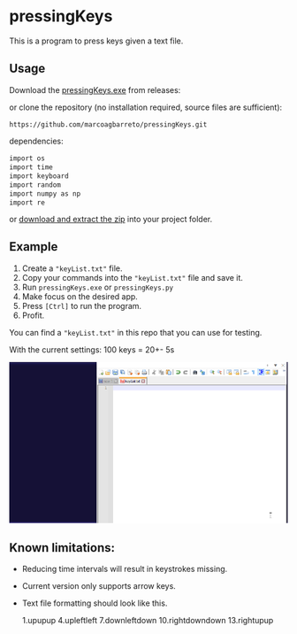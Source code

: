 # pressingKeys
This is a program to press keys given a text file.

## Usage 
Download the [pressingKeys.exe](https://github.com/marcoagbarreto/pressingKeys/releases/download/v0.1.0/pressingKeys.exe) from releases:

or clone the repository (no installation required, source files are sufficient):
        
    https://github.com/marcoagbarreto/pressingKeys.git

dependencies:

    import os
    import time
    import keyboard
    import random
    import numpy as np
    import re

or [download and extract the zip](https://github.com/marcoagbarreto/pressingKeys/archive/main.zip) into your project folder.

## Example

1. Create a ```"keyList.txt"``` file.
2. Copy your commands into the ```"keyList.txt"``` file and save it.
3. Run ```pressingKeys.exe``` or ```pressingKeys.py```
4. Make focus on the desired app.
5. Press ```[Ctrl]``` to run the program.
6. Profit.

You can find a ```"keyList.txt"``` in this repo that you can use for testing.

With the current settings:
100 keys = 20+- 5s

![example](example.gif)

## Known limitations:
* Reducing time intervals will result in keystrokes missing.
* Current version only supports arrow keys.
* Text file formatting should look like this.


    1.upupup
    4.upleftleft
    7.downleftdown
    10.rightdowndown
    13.rightupup